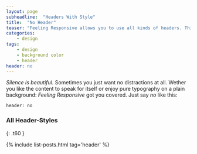 ```yaml
---
layout: page
subheadline:  "Headers With Style"
title:  "No Header"
teaser: "Feeling Responsive allows you to use all kinds of headers. This example shows <em>no</em> header at all. Just the navigation."
categories:
    - design
tags:
    - design
    - background color
    - header
header: no
---
```

*Silence is beautiful.* Sometimes you just want no distractions at all. Wether you like the content to speak for itself or enjoy pure typography on a plain background: *Feeling Responsive* got you covered. Just say *no* like this:

~~~
header: no
~~~


### All Header-Styles
{: .t60 }

{% include list-posts.html tag='header' %}
